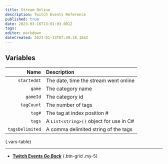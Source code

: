 ```yaml
---
title: Stream Online
description: Twitch Events Reference
published: true
date: 2023-03-16T13:01:03.001Z
tags: 
editor: markdown
dateCreated: 2023-01-13T07:49:38.164Z
---
```


## Variables

Name | Description
----:|:------------
`startedAt` | The date, time the stream went online
`game` | The category name
`gameId` | The category id
`tagCount` | The number of tags
`tag#` | The tag at index position #
`tags` | A `List<string>()` object for use in C#
`tagsDelimited` | A comma delimited string of the tags
{.vars-table}

---

- [<i class="mdi mdi-chevron-left"></i>**Twitch Events *Go Back***](/Platforms/Twitch/Events)
{.btn-grid .my-5}